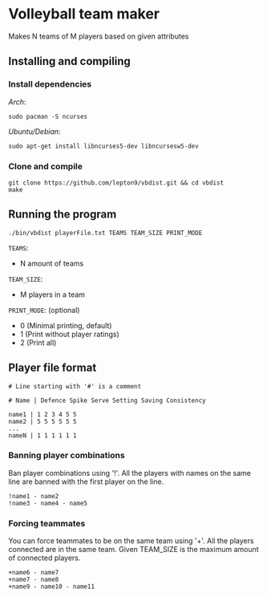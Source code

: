 
# Volleyball team maker
Makes N teams of M players based on given attributes

## Installing and compiling
### Install dependencies
  *Arch*:
```
sudo pacman -S ncurses
```
  *Ubuntu/Debian*:
```
sudo apt-get install libncurses5-dev libncursesw5-dev
```

### Clone and compile
```
git clone https://github.com/lepton9/vbdist.git && cd vbdist
make
```

## Running the program
```
./bin/vbdist playerFile.txt TEAMS TEAM_SIZE PRINT_MODE
```
`TEAMS`:
  - N amount of teams

`TEAM_SIZE`:
  - M players in a team

`PRINT_MODE`: (optional)
  - 0 (Minimal printing, default)
  - 1 (Print without player ratings)
  - 2 (Print all)

## Player file format
```
# Line starting with '#' is a comment

# Name | Defence Spike Serve Setting Saving Consistency

name1 | 1 2 3 4 5 5
name2 | 5 5 5 5 5 5
...
nameN | 1 1 1 1 1 1
```

### Banning player combinations
Ban player combinations using '!'. All the players with names on the same line are banned with the first player on the line.
```
!name1 - name2
!name3 - name4 - name5
```

### Forcing teammates
You can force teammates to be on the same team using '+'. All the players connected are in the same team. Given TEAM_SIZE is the maximum amount of connected players.
```
+name6 - name7
+name7 - name8
+name9 - name10 - name11
```

